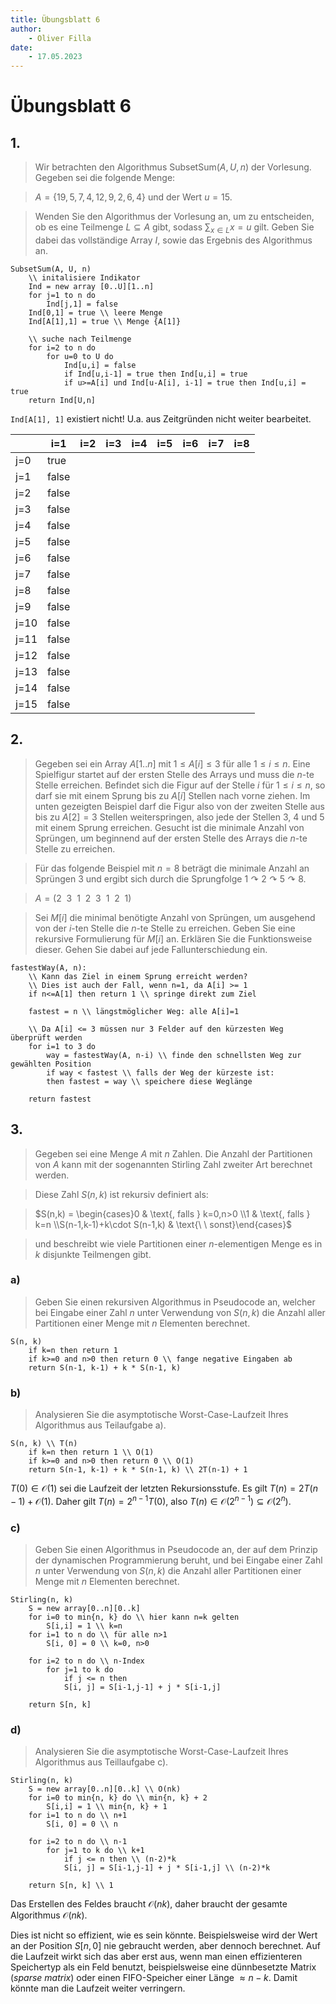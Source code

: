 ```yaml
---
title: Übungsblatt 6
author:
    - Oliver Filla
date:
    - 17.05.2023
---
```

# Übungsblatt 6
## 1.
> Wir betrachten den Algorithmus $\mathrm{SubsetSum}(A, U, n)$ der Vorlesung. Gegeben sei die folgende Menge:

> $A = \{19, 5, 7, 4, 12, 9, 2, 6, 4\}$ und der Wert $u = 15$.

> Wenden Sie den Algorithmus der Vorlesung an, um zu entscheiden, ob es eine Teilmenge $L \subseteq A$ gibt, sodass $\sum_{x\in L} x = u$ gilt. Geben Sie dabei das vollständige Array $I$, sowie das Ergebnis des Algorithmus an.

```
SubsetSum(A, U, n)
    \\ initalisiere Indikator
    Ind = new array [0..U][1..n]
    for j=1 to n do
        Ind[j,1] = false
    Ind[0,1] = true \\ leere Menge
    Ind[A[1],1] = true \\ Menge {A[1]}

    \\ suche nach Teilmenge
    for i=2 to n do
        for u=0 to U do
            Ind[u,i] = false
            if Ind[u,i-1] = true then Ind[u,i] = true
            if u>=A[i] und Ind[u-A[i], i-1] = true then Ind[u,i] = true
    return Ind[U,n]
```

`Ind[A[1], 1]` existiert nicht! U.a. aus Zeitgründen nicht weiter bearbeitet.


|      | i=1   | i=2 | i=3 | i=4 | i=5 | i=6 | i=7 | i=8 |
|------|-------|-----|-----|-----|-----|-----|-----|-----|
| j=0  | true  |     |     |     |     |     |     |     |
| j=1  | false |     |     |     |     |     |     |     |
| j=2  | false |     |     |     |     |     |     |     |
| j=3  | false |     |     |     |     |     |     |     |
| j=4  | false |     |     |     |     |     |     |     |
| j=5  | false |     |     |     |     |     |     |     |
| j=6  | false |     |     |     |     |     |     |     |
| j=7  | false |     |     |     |     |     |     |     |
| j=8  | false |     |     |     |     |     |     |     |
| j=9  | false |     |     |     |     |     |     |     |
| j=10 | false |     |     |     |     |     |     |     |
| j=11 | false |     |     |     |     |     |     |     |
| j=12 | false |     |     |     |     |     |     |     |
| j=13 | false |     |     |     |     |     |     |     |
| j=14 | false |     |     |     |     |     |     |     |
| j=15 | false |     |     |     |     |     |     |     |

## 2.
> Gegeben sei ein Array $A[1..n]$ mit $1 \le A[i] \le 3$ für alle $1 \le i \le n$. Eine Spielfigur startet auf der ersten Stelle des Arrays und muss die $n$-te Stelle erreichen. Befindet sich die Figur auf der Stelle $i$ für $1 \le i \le n$, so darf sie mit einem Sprung bis zu $A[i]$ Stellen nach vorne ziehen. Im unten gezeigten Beispiel darf die Figur also von der zweiten Stelle aus bis zu $A[2] = 3$ Stellen weiterspringen, also jede der Stellen $3$, $4$ und $5$ mit einem Sprung erreichen. Gesucht ist die minimale Anzahl von Sprüngen, um beginnend auf der ersten Stelle des Arrays die $n$-te Stelle zu erreichen.

> Für das folgende Beispiel mit $n = 8$ beträgt die minimale Anzahl an Sprüngen $3$ und ergibt sich durch die Sprungfolge $1 \curvearrowright 2 \curvearrowright 5 \curvearrowright 8$.

> $A= (2\ \ 3\ \ 1\ \ 2\ \ 3\ \ 1\ \ 2\ \ 1)$

> Sei $M [i]$ die minimal benötigte Anzahl von Sprüngen, um ausgehend von der $i$-ten Stelle die $n$-te Stelle zu erreichen. Geben Sie eine rekursive Formulierung für $M [i]$ an. Erklären Sie die Funktionsweise dieser. Gehen Sie dabei auf jede Fallunterschiedung ein.

```
fastestWay(A, n):
    \\ Kann das Ziel in einem Sprung erreicht werden?
    \\ Dies ist auch der Fall, wenn n=1, da A[i] >= 1
    if n<=A[1] then return 1 \\ springe direkt zum Ziel

    fastest = n \\ längstmöglicher Weg: alle A[i]=1

    \\ Da A[i] <= 3 müssen nur 3 Felder auf den kürzesten Weg überprüft werden
    for i=1 to 3 do
        way = fastestWay(A, n-i) \\ finde den schnellsten Weg zur gewählten Position
        if way < fastest \\ falls der Weg der kürzeste ist:
        then fastest = way \\ speichere diese Weglänge

    return fastest
```

## 3.
> Gegeben sei eine Menge $A$ mit $n$ Zahlen. Die Anzahl der Partitionen von $A$ kann mit der sogenannten Stirling Zahl zweiter Art berechnet werden.

> Diese Zahl $S(n, k)$ ist rekursiv definiert als:

> $S(n,k) = \begin{cases}0 & \text{, falls } k=0,n>0 \\1 & \text{, falls } k=n \\S(n-1,k-1)+k\cdot S(n-1,k) & \text{\ \ sonst}\end{cases}$


> und beschreibt wie viele Partitionen einer $n$-elementigen Menge es in $k$ disjunkte Teilmengen gibt.

### a)
> Geben Sie einen rekursiven Algorithmus in Pseudocode an, welcher bei Eingabe einer Zahl $n$ unter Verwendung von $S(n, k)$ die Anzahl aller Partitionen einer Menge mit $n$ Elementen berechnet.

```
S(n, k)
    if k=n then return 1
    if k>=0 and n>0 then return 0 \\ fange negative Eingaben ab
    return S(n-1, k-1) + k * S(n-1, k)
```

### b)
> Analysieren Sie die asymptotische Worst-Case-Laufzeit Ihres Algorithmus aus Teilaufgabe a).


```
S(n, k) \\ T(n)
    if k=n then return 1 \\ O(1)
    if k>=0 and n>0 then return 0 \\ O(1)
    return S(n-1, k-1) + k * S(n-1, k) \\ 2T(n-1) + 1
```

$T(0)\in\mathcal O(1)$ sei die Laufzeit der letzten Rekursionsstufe. Es gilt $T(n)= 2T(n-1) + \mathcal O(1)$. Daher gilt $T(n) = 2^{n-1}T(0)$, also $T(n)\in\mathcal O(2^{n-1}) \subseteq \mathcal O(2^n)$.

### c)
> Geben Sie einen Algorithmus in Pseudocode an, der auf dem Prinzip der dynamischen Programmierung beruht, und bei Eingabe einer Zahl $n$ unter Verwendung von $S(n, k)$ die Anzahl aller Partitionen einer Menge mit $n$ Elementen berechnet.

```
Stirling(n, k)
    S = new array[0..n][0..k]
    for i=0 to min{n, k} do \\ hier kann n=k gelten
        S[i,i] = 1 \\ k=n
    for i=1 to n do \\ für alle n>1
        S[i, 0] = 0 \\ k=0, n>0

    for i=2 to n do \\ n-Index
        for j=1 to k do
            if j <= n then
            S[i, j] = S[i-1,j-1] + j * S[i-1,j]

    return S[n, k]
```

### d)
> Analysieren Sie die asymptotische Worst-Case-Laufzeit Ihres Algorithmus aus Teillaufgabe c).

```
Stirling(n, k)
    S = new array[0..n][0..k] \\ O(nk)
    for i=0 to min{n, k} do \\ min{n, k} + 2
        S[i,i] = 1 \\ min{n, k} + 1
    for i=1 to n do \\ n+1
        S[i, 0] = 0 \\ n

    for i=2 to n do \\ n-1
        for j=1 to k do \\ k+1
            if j <= n then \\ (n-2)*k
            S[i, j] = S[i-1,j-1] + j * S[i-1,j] \\ (n-2)*k

    return S[n, k] \\ 1
```

Das Erstellen des Feldes braucht $\mathcal O(nk)$, daher braucht der gesamte Algorithmus $\mathcal O(nk)$.

Dies ist nicht so effizient, wie es sein könnte. Beispielsweise wird der Wert an der Position $S[n, 0]$ nie gebraucht werden, aber dennoch berechnet. Auf die Laufzeit wirkt sich das aber erst aus, wenn man einen effizienteren Speichertyp als ein Feld benutzt, beispielsweise eine dünnbesetzte Matrix (_sparse matrix_) oder einen FIFO-Speicher einer Länge $\approx n-k$. Damit könnte man die Laufzeit weiter verringern.
